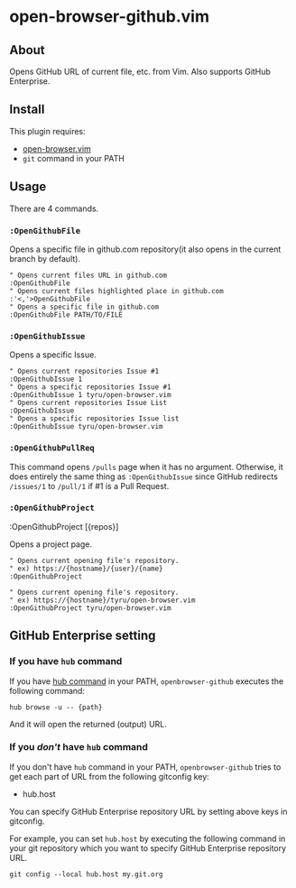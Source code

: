# open-browser-github.vim

## About

Opens GitHub URL of current file, etc. from Vim.
Also supports GitHub Enterprise.

## Install

This plugin requires:

* [open-browser.vim](https://github.com/tyru/open-browser.vim)
* `git` command in your PATH

## Usage

There are 4 commands.

### `:OpenGithubFile`

Opens a specific file in github.com repository(it also opens in the current branch by default).

```vimL
" Opens current files URL in github.com
:OpenGithubFile
" Opens current files highlighted place in github.com 
:'<,'>OpenGithubFile
" Opens a specific file in github.com
:OpenGithubFile PATH/TO/FILE
```

### `:OpenGithubIssue`

Opens a specific Issue.

```vimL
" Opens current repositories Issue #1
:OpenGithubIssue 1
" Opens a specific repositories Issue #1
:OpenGithubIssue 1 tyru/open-browser.vim
" Opens current repositories Issue List
:OpenGithubIssue
" Opens a specific repositories Issue list
:OpenGithubIssue tyru/open-browser.vim
```

### `:OpenGithubPullReq`

This command opens `/pulls` page when it has no argument.  Otherwise, it does entirely the same thing as `:OpenGithubIssue` since GitHub redirects `/issues/1` to `/pull/1` if #1 is a Pull Request.

### `:OpenGithubProject`

:OpenGithubProject [{repos}]

Opens a project page.
```vimL
" Opens current opening file's repository.
" ex) https://{hostname}/{user}/{name}
:OpenGithubProject

" Opens current opening file's repository.
" ex) https://{hostname}/tyru/open-browser.vim
:OpenGithubProject tyru/open-browser.vim
```

## GitHub Enterprise setting

### If you have `hub` command

If you have [hub command](https://github.com/github/hub) in your PATH,
`openbrowser-github` executes the following command:

```
hub browse -u -- {path}
```

And it will open the returned (output) URL.

### If you _don't_ have `hub` command

If you don't have `hub` command in your PATH, `openbrowser-github` tries to
get each part of URL from the following gitconfig key:

* hub.host

You can specify GitHub Enterprise repository URL by setting above keys in
gitconfig.

For example, you can set `hub.host` by executing the following command in your
git repository which you want to specify GitHub Enterprise repository URL.

```
git config --local hub.host my.git.org
```
